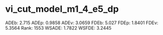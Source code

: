 # vi_cut_model_m1_4_e5_dp

ADEb: 2.715
ADEp: 0.9858
ADEv: 3.0659
FDEb: 5.027
FDEp: 1.8401
FDEv: 5.3564
Rank: 1553
WSADE: 1.7822
WSFDE: 3.2445